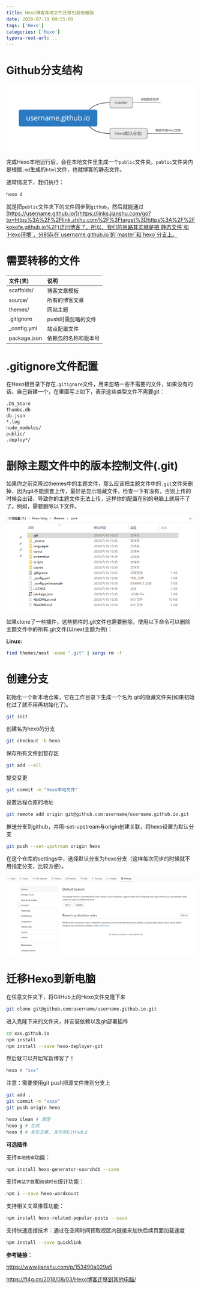 ```yaml
---
title: Hexo博客本地文件迁移到其他电脑
date: 2020-07-19 09:55:09
tags: ['Hexo']
categories: ['Hexo']
typora-root-url: ..
---
```


# Github分支结构

<img src="/images/Hexo%E5%8D%9A%E5%AE%A2%E6%9C%AC%E5%9C%B0%E6%96%87%E4%BB%B6%E8%BF%81%E7%A7%BB%E5%88%B0%E5%85%B6%E4%BB%96%E7%94%B5%E8%84%91/github%E5%88%86%E6%94%AF%E7%BB%93%E6%9E%84.png" alt="github分支结构" style="zoom:67%;" />

<!--more-->

完成Hexo本地运行后，会在本地文件里生成一个`public`文件夹。`public`文件夹内是根据`.md`生成的`html`文件，也就博客的静态文件。

通常情况下，我们执行：

```bash
hexo d
```

就是把`public`文件夹下的文件同步到`github`，然后就能通过[https://username.github.io/](https://links.jianshu.com/go?to=https%3A%2F%2Flink.zhihu.com%2F%3Ftarget%3Dhttps%3A%2F%2Fkokofe.github.io%2F)访问博客了。所以，我们的思路其实就是把`静态文件`和`Hexo环境`，分别存在`username.github.io`的`master`和`hexo`分支上。

# 需要转移的文件

| 文件(夹)     | 说明                 |
| :----------- | :------------------- |
| scaffolds/   | 博客文章模板         |
| source/      | 所有的博客文章       |
| themes/      | 网站主题             |
| .gitignore   | push时需忽略的文件   |
| _config.yml  | 站点配置文件         |
| package.json | 依赖包的名称和版本号 |

# .gitignore文件配置

在Hexo根目录下存在`.gitignore`文件，用来忽略一些不需要的文件，如果没有的话，自己新建一个，在里面写上如下，表示这些类型文件不需要git：

```
.DS_Store
Thumbs.db
db.json
*.log
node_modules/
public/
.deploy*/
```

# 删除主题文件中的版本控制文件(.git)

如果你之前克隆过themes中的主题文件，那么应该把主题文件中的`.git`文件夹删掉，因为git不能嵌套上传，最好是显示隐藏文件，检查一下有没有，否则上传的时候会出错，导致你的主题文件无法上传，这样你的配置在别的电脑上就用不了了。例如，需要删除以下文件。

![主题文件版本控制文件删除](/images/Hexo%E5%8D%9A%E5%AE%A2%E6%9C%AC%E5%9C%B0%E6%96%87%E4%BB%B6%E8%BF%81%E7%A7%BB%E5%88%B0%E5%85%B6%E4%BB%96%E7%94%B5%E8%84%91/%E4%B8%BB%E9%A2%98%E6%96%87%E4%BB%B6%E7%89%88%E6%9C%AC%E6%8E%A7%E5%88%B6%E6%96%87%E4%BB%B6%E5%88%A0%E9%99%A4.png)

如果clone了一些插件，这些插件的.git文件也需要删除，使用以下命令可以删除主题文件中的所有.git文件(以next主题为例)：

**Linux:**

```bash
find themes/next -name ".git" | xargs rm -f
```

# 创建分支

初始化一个新本地仓库，它在工作目录下生成一个名为.git的隐藏文件夹(如果初始化过了就不用再初始化了)。

```bash
git init
```

创建名为hexo的分支

```bash
git checkout -b hexo
```

保存所有文件到暂存区

```bash
git add --all
```

提交变更

```bash
git commit -m "Hexo本地文件"
```

设置远程仓库的地址

```bash
git remote add origin git@github.com:username/username.github.io.git
```

推送分支到github，并用–set-upstream与origin创建关联，将hexo设置为默认分支

```bash
git push --set-upstream origin hexo
```

在这个仓库的settings中，选择默认分支为hexo分支（这样每次同步的时候就不用指定分支，比较方便）。

![切换github默认分支](/images/Hexo%E5%8D%9A%E5%AE%A2%E6%9C%AC%E5%9C%B0%E6%96%87%E4%BB%B6%E8%BF%81%E7%A7%BB%E5%88%B0%E5%85%B6%E4%BB%96%E7%94%B5%E8%84%91/%E5%88%87%E6%8D%A2github%E9%BB%98%E8%AE%A4%E5%88%86%E6%94%AF.png)

# 迁移Hexo到新电脑

在任意文件夹下，将GitHub上的Hexo文件克隆下来

```bash
git clone git@github.com:username/username.github.io.git
```

进入克隆下来的文件夹，并安装依赖以及git部署插件

```bash
cd xxx.github.io
npm install
npm install --save hexo-deployer-git
```

然后就可以开始写新博客了！

```bash
hexo n "xxx"
```

注意：需要使用git push把源文件推到分支上

```bash
git add .
git commit -m "xxxx"
git push origin hexo
```

```bash
hexo clean # 清理
hexo g # 生成
hexo d # 发布文章, 发布到GitHub上
```

**可选插件**

支持`本地搜索`功能：

```bash
npm install hexo-generator-searchdb --save
```

支持`网站字数`和`阅读时长`统计功能：

```bash
npm i --save hexo-wordcount
```

支持相关文章推荐功能：

```bash
npm install hexo-related-popular-posts --save
```

支持快速连接技术：通过在空闲时间预取视区内链接来加快后续页面加载速度

```bash
npm install --save quicklink
```

**参考链接：**

<https://www.jianshu.com/p/153490a029a5>

<https://fl4g.cn/2018/08/03/Hexo博客迁移到其他电脑/>